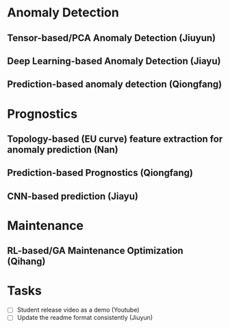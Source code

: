 # Anomaly Detection
## Tensor-based/PCA Anomaly Detection (Jiuyun)
## Deep Learning-based Anomaly Detection (Jiayu)
## Prediction-based anomaly detection (Qiongfang)

# Prognostics
## Topology-based (EU curve) feature extraction for anomaly prediction (Nan)
## Prediction-based Prognostics (Qiongfang)
## CNN-based prediction (Jiayu)

# Maintenance 
## RL-based/GA Maintenance Optimization (Qihang)


# Tasks
- [ ] Student release video as a demo (Youtube)
- [ ] Update the readme format consistently (Jiuyun)
